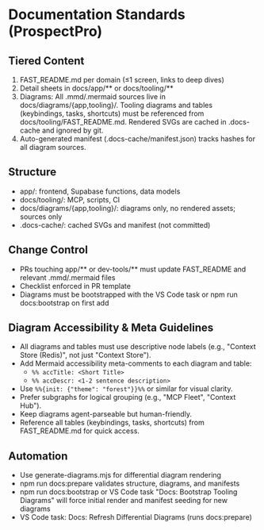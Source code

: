 # Documentation Standards (ProspectPro)

## Tiered Content

1. FAST_README.md per domain (≤1 screen, links to deep dives)
2. Detail sheets in docs/app/** or docs/tooling/**
3. Diagrams: All .mmd/.mermaid sources live in docs/diagrams/{app,tooling}/. Tooling diagrams and tables (keybindings, tasks, shortcuts) must be referenced from docs/tooling/FAST_README.md. Rendered SVGs are cached in .docs-cache and ignored by git.
4. Auto-generated manifest (.docs-cache/manifest.json) tracks hashes for all diagram sources.

## Structure

- app/: frontend, Supabase functions, data models
- docs/tooling/: MCP, scripts, CI
- docs/diagrams/{app,tooling}/: diagrams only, no rendered assets; sources only
- .docs-cache/: cached SVGs and manifest (not committed)

## Change Control

- PRs touching app/** or dev-tools/** must update FAST_README and relevant .mmd/.mermaid files
- Checklist enforced in PR template
- Diagrams must be bootstrapped with the VS Code task or npm run docs:bootstrap on first add

## Diagram Accessibility & Meta Guidelines

- All diagrams and tables must use descriptive node labels (e.g., "Context Store (Redis)", not just "Context Store").
- Add Mermaid accessibility meta-comments to each diagram and table:
  - `%% accTitle: <Short Title>`
  - `%% accDescr: <1-2 sentence description>`
- Use `%%{init: {"theme": "forest"}}%%` or similar for visual clarity.
- Prefer subgraphs for logical grouping (e.g., "MCP Fleet", "Context Hub").
- Keep diagrams agent-parseable but human-friendly.
- Reference all tables (keybindings, tasks, shortcuts) from FAST_README.md for quick access.

## Automation

- Use generate-diagrams.mjs for differential diagram rendering
- npm run docs:prepare validates structure, diagrams, and manifests
- npm run docs:bootstrap or VS Code task "Docs: Bootstrap Tooling Diagrams" will force initial render and manifest seeding for new diagrams
- VS Code task: Docs: Refresh Differential Diagrams (runs docs:prepare)
